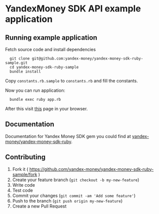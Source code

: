 # YandexMoney SDK API example application

## Running example application

Fetch source code and install dependencies

```
  git clone git@github.com:yandex-money/yandex-money-sdk-ruby-sample.git
  cd yandex-money-sdk-ruby-sample
  bundle install
```

Copy `constants.rb.sample` to `constants.rb` and fill the constants.

Now you can run application:

```
  bundle exec ruby app.rb
```

After this visit [this](http://127.0.0.1:4567/) page in your browser.

## Documentation

Documentation for Yandex Money SDK gem you could find at [yandex-money/yandex-money-sdk-ruby](https://github.com/yandex-money/yandex-money-sdk-ruby).

## Contributing

1. Fork it ( https://github.com/yandex-money/yandex-money-sdk-ruby-sample/fork )
2. Create your feature branch (`git checkout -b my-new-feature`)
4. Write code
5. Test code
6. Commit your changes (`git commit -am 'Add some feature'`)
7. Push to the branch (`git push origin my-new-feature`)
8. Create a new Pull Request
